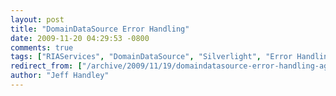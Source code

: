 ```yaml
---
layout: post
title: "DomainDataSource Error Handling"
date: 2009-11-20 04:29:53 -0800
comments: true
tags: ["RIAServices", "DomainDataSource", "Silverlight", "Error Handling"]
redirect_from: ["/archive/2009/11/19/domaindatasource-error-handling-again.aspx/"]
author: "Jeff Handley"
---
```



